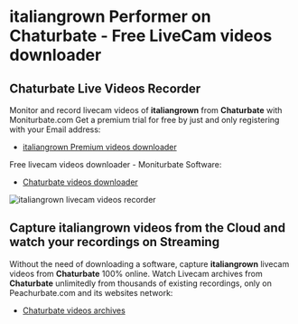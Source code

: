 # italiangrown Performer on Chaturbate - Free LiveCam videos downloader

## Chaturbate Live Videos Recorder

Monitor and record livecam videos of **italiangrown** from **Chaturbate** with Moniturbate.com
Get a premium trial for free by just and only registering with your Email address:
* [italiangrown Premium videos downloader](https://moniturbate.com/request-demo-licence-key.html)

Free livecam videos downloader - Moniturbate Software:
* [Chaturbate videos downloader](https://moniturbate.com/moniturbate-download-software.html)

![italiangrown livecam videos recorder](https://peachurnet.com/templates/moniturbate-software.png)


## Capture italiangrown videos from the Cloud and watch your recordings on Streaming

Without the need of downloading a software, capture **italiangrown** livecam videos from **Chaturbate** 100% online.
Watch Livecam archives from **Chaturbate** unlimitedly from thousands of existing recordings, only on Peachurbate.com and its websites network:
* [Chaturbate videos archives](https://peachurnet.com/)